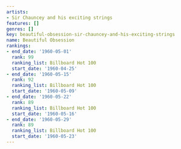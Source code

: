 ```yaml
---
artists:
- Sir Chauncey and his exciting strings
features: []
genres: []
key: beautiful-obsession-sir-chauncey-and-his-exciting-strings
name: Beautiful Obsession
rankings:
- end_date: '1960-05-01'
  rank: 99
  ranking_list: Billboard Hot 100
  start_date: '1960-04-25'
- end_date: '1960-05-15'
  rank: 92
  ranking_list: Billboard Hot 100
  start_date: '1960-05-09'
- end_date: '1960-05-22'
  rank: 89
  ranking_list: Billboard Hot 100
  start_date: '1960-05-16'
- end_date: '1960-05-29'
  rank: 89
  ranking_list: Billboard Hot 100
  start_date: '1960-05-23'
---
```


